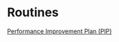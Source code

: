 # Routines

[Performance Improvement Plan (PIP)](<Routines%20d390bd5b0f7640e29721fe020e7ddcf2/Performance%20Improvement%20Plan%20(PIP)%208d58818e16774d15b0533d7b4c024544.md>)
